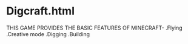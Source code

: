 # Digcraft.html
THIS GAME PROVIDES THE BASIC FEATURES OF MINECRAFT-
.Flying
.Creative mode
.Digging
.Building
